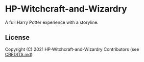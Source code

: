 # HP-Witchcraft-and-Wizardry
A full Harry Potter experience with a storyline.


## License

Copyright (C) 2021 HP-Witchcraft-and-Wizardry Contributors (see [CREDITS.md](CREDITS.md))
